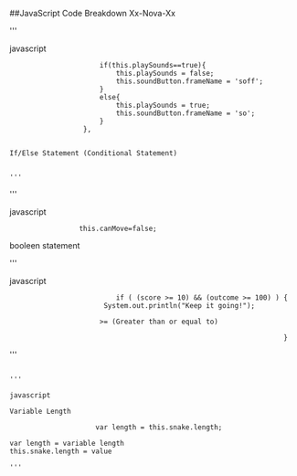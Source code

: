 ##JavaScript Code Breakdown Xx-Nova-Xx

'''

javascript

                          if(this.playSounds==true){
                              this.playSounds = false;
                              this.soundButton.frameName = 'soff';
                          }
                          else{
                              this.playSounds = true;
                              this.soundButton.frameName = 'so';
                          }
                      },

~~~

If/Else Statement (Conditional Statement)


'''

~~~

'''

javascript

                     this.canMove=false;
           
booleen statement


'''

javascript
                             
                              if ( (score >= 10) && (outcome >= 100) ) {
                           System.out.println("Keep it going!");
  
                          >= (Greater than or equal to)
  
                                                                       } 


'''

~~~

'''

javascript

Variable Length 

                     var length = this.snake.length;
                     
var length = variable length
this.snake.length = value

'''

~~~
                     
